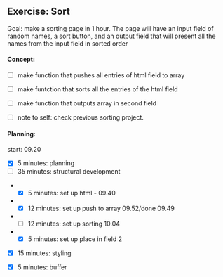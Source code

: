## Exercise: Sort

Goal: make a sorting page in 1 hour. The page will have an input field of random names, a sort button, and an output field that will present all the names from the input field in sorted order

#### Concept:
* [ ] make function that pushes all entries of html field to array
* [ ] make funtction that sorts all the entries of the html field
* [ ] make function that outputs array in second field

* [ ] note to self: check previous sorting project. 

####  Planning:
start: 09.20
* [x] 5 minutes: planning
* [ ] 35 minutes: structural development
* * [x] 5 minutes: set up html - 09.40
* * [x] 12 minutes: set up push to array 09.52/done 09.49
* * [ ] 12 minutes: set up sorting 10.04
* * [x] 5 minutes: set up place in field 2
* [x] 15 minutes: styling
* [x] 5 minutes: buffer

